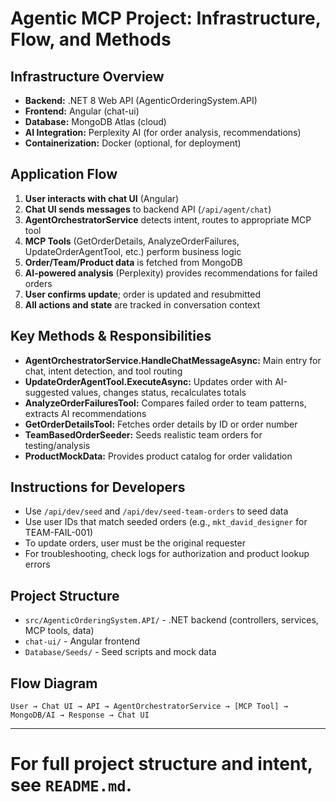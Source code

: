 # Agentic MCP Project: Infrastructure, Flow, and Methods

## Infrastructure Overview
- **Backend:** .NET 8 Web API (AgenticOrderingSystem.API)
- **Frontend:** Angular (chat-ui)
- **Database:** MongoDB Atlas (cloud)
- **AI Integration:** Perplexity AI (for order analysis, recommendations)
- **Containerization:** Docker (optional, for deployment)

## Application Flow
1. **User interacts with chat UI** (Angular)
2. **Chat UI sends messages** to backend API (`/api/agent/chat`)
3. **AgentOrchestratorService** detects intent, routes to appropriate MCP tool
4. **MCP Tools** (GetOrderDetails, AnalyzeOrderFailures, UpdateOrderAgentTool, etc.) perform business logic
5. **Order/Team/Product data** is fetched from MongoDB
6. **AI-powered analysis** (Perplexity) provides recommendations for failed orders
7. **User confirms update**; order is updated and resubmitted
8. **All actions and state** are tracked in conversation context

## Key Methods & Responsibilities
- **AgentOrchestratorService.HandleChatMessageAsync:** Main entry for chat, intent detection, and tool routing
- **UpdateOrderAgentTool.ExecuteAsync:** Updates order with AI-suggested values, changes status, recalculates totals
- **AnalyzeOrderFailuresTool:** Compares failed order to team patterns, extracts AI recommendations
- **GetOrderDetailsTool:** Fetches order details by ID or order number
- **TeamBasedOrderSeeder:** Seeds realistic team orders for testing/analysis
- **ProductMockData:** Provides product catalog for order validation

## Instructions for Developers
- Use `/api/dev/seed` and `/api/dev/seed-team-orders` to seed data
- Use user IDs that match seeded orders (e.g., `mkt_david_designer` for TEAM-FAIL-001)
- To update orders, user must be the original requester
- For troubleshooting, check logs for authorization and product lookup errors

## Project Structure
- `src/AgenticOrderingSystem.API/` - .NET backend (controllers, services, MCP tools, data)
- `chat-ui/` - Angular frontend
- `Database/Seeds/` - Seed scripts and mock data

## Flow Diagram
```
User → Chat UI → API → AgentOrchestratorService → [MCP Tool] → MongoDB/AI → Response → Chat UI
```

---

# For full project structure and intent, see `README.md`.
